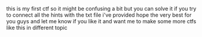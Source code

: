 this is my first ctf so it might be confusing a bit but you can solve it if you try to connect all the hints with the txt file i've provided
hope the very best for you guys and let me know if you like it and want me to make some more ctfs like this in different topic
